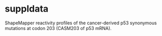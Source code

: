 # suppldata
ShapeMapper reactivity profiles of the cancer-derived p53 synonymous mutations at codon 203 (CASM203 of p53 mRNA). 
